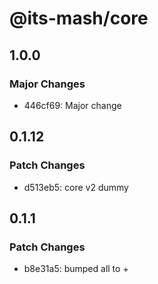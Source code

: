 # @its-mash/core

## 1.0.0

### Major Changes

- 446cf69: Major change

## 0.1.12

### Patch Changes

- d513eb5: core v2 dummy

## 0.1.1

### Patch Changes

- b8e31a5: bumped all to +
